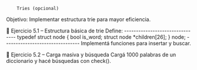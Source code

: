         Tries (opcional)
Objetivo: Implementar estructura trie para mayor eficiencia.

🧪 Ejercicio 5.1 – Estructura básica de trie
Define:
        --------------------------------
        typedef struct node {
            bool is_word;
            struct node *children[26];
        } node;
        --------------------------------
Implementá funciones para insertar y buscar.

🧪 Ejercicio 5.2 – Carga masiva y búsqueda
Cargá 1000 palabras de un diccionario y hacé búsquedas con check().

